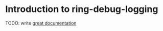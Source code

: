# Introduction to ring-debug-logging

TODO: write [great documentation](http://jacobian.org/writing/what-to-write/)
